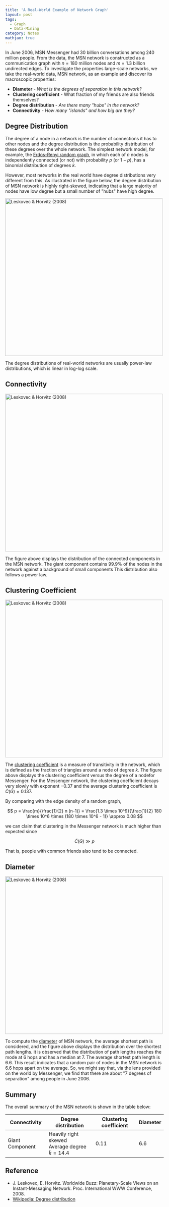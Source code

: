 ```yaml
---
title: 'A Real-World Example of Network Graph'
layout: post
tags:
  - Graph
  - Data-Mining
category: Notes
mathjax: true
---
```


In June 2006, MSN Messenger had 30 billion conversations among 240 million people.
From the data, the MSN network is constructed as a communication graph with $n = 180 \text{ million}$ nodes and $m = 1.3 \text{ billion}$ undirected edges.
To investigate the properties large-scale networks, we take the real-world data, MSN network, as an example and discover its macroscopic properties:

- **Diameter** - _What is the degrees of separation in this network?_
- **Clustering coefficient** - What fraction of my friends are also friends themselves?
- **Degree distribution** - _Are there many "hubs" in the network?_
- **Connectivity** - _How many "islands" and how big are they?_
<!-- - **Navigability** - _Can you do efficient routing?_ -->

<!--more-->



## Degree Distribution



The degree of a node in a network is the number of connections it has to other nodes and the degree distribution is the probability distribution of these degrees over the whole network.
The simplest network model, for example, the [Erdos-Renyi random graph](../../../2020/05/15/Gnp), in which each of $n$ nodes is independently connected (or not) with probability $p$ (or $1 − p$), has a binomial distribution of degrees $k$.


However, most networks in the real world have degree distributions very different from this.
As illustrated in the figure below, the degree distribution of MSN network is highly right-skewed, indicating that a large majority of nodes have low degree but a small number of "hubs" have high degree.

<img src="https://imgur.com/4TR7BPP.png" alt="Leskovec & Horvitz (2008)" width=500>


The degree distributions of real-world networks are usually power-law distributions, which is linear in log-log scale. 



## Connectivity


<img src="https://imgur.com/PaRrmD7.png" alt="Leskovec & Horvitz (2008)" width=500>

The figure above displays the distribution of the
connected components in the MSN network. 
The giant component contains 99.9% of the nodes
in the network against a background of small components
This distribution also follows a power law.

## Clustering Coefficient

<img src="https://imgur.com/PUZNUyT.png" alt="Leskovec & Horvitz (2008)" width=500>


The [clustering coefficient](../../../2020/05/12/Graph#clustering-coefficient) is a measure of transitivity in the network, which is defined as the fraction of triangles around a node of degree $k$.
The figure above displays the clustering coefficient versus the degree of a nodefor Messenger. 
For the Messenger network, the clustering coefficient decays very slowly with exponent $−0.37$ and the average clustering coefficient is $\tilde{C}(G) = 0.137$.

By comparing with the edge density of a random graph,

$$
p = \frac{m}{\frac{1}{2} n (n-1)} = \frac{1.3 \times 10^9}{\frac{1}{2} 180 \times 10^6 \times (180 \times 10^6 - 1)} \approx 0.08
$$

we can claim that clustering in the Messenger network is much higher than expected since

$$
\tilde{C}(G) \gg p
$$

That is, people with common friends also tend to be connected.

## Diameter

<img src="https://imgur.com/O9bQcRN.png" alt="Leskovec & Horvitz (2008)" width=500>

To compute the [diameter](../../../2020/05/12/Graph#diameter) of MSN network, the average shortest path is considered, and the figure above displays the distribution over the shortest path lengths.
it is observed that the distribution of path lengths reaches the mode at $6$ hops and has a median at $7$.
The average shortest path length is $6.6$.
This result indicates that a random pair of nodes in the MSN network is $6.6$ hops apart on the average.
So, we might say that, via the lens provided on the world by Messenger, we find that there are about "7 degrees of separation" among people in June 2006.

## Summary

The overall summary of the MSN network is shown in the table below:

| Connectivity | Degree distribution | Clustering coefficient | Diameter |
| - | - | - | - |
| Giant Component | Heavily right skewed<br>Average degree $\bar{k} = 14.4$ | $0.11$ | $6.6$ |


## Reference

- J. Leskovec, E. Horvitz. Worldwide Buzz: Planetary-Scale Views on an Instant-Messaging Network. Proc. International WWW Conference, 2008.
- [Wikipedia: Degree distribution](https://en.wikipedia.org/wiki/Degree_distribution)

